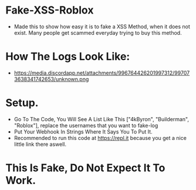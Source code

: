# Fake-XSS-Roblox
- Made this to show how easy it is to fake a XSS Method, when it does not exist. Many people get scammed everyday trying to buy this method. 

# How The Logs Look Like:
- https://media.discordapp.net/attachments/996764426201997312/997073638341742653/unknown.png

# Setup.
- Go To The Code, You Will See A List Like This ["4kByron", "Builderman", "Roblox"], replace the usernames that you want to fake-log
- Put Your Webhook In Strings Where It Says You To Put It.
- Recommended to run this code at https://repl.it because you get a nice little link there aswell.

# This Is Fake, Do Not Expect It To Work.
